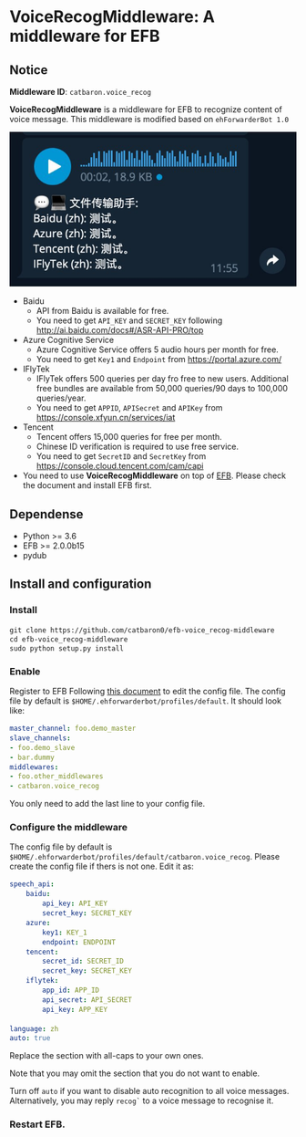 # VoiceRecogMiddleware: A middleware for EFB 

## Notice

**Middleware ID**: `catbaron.voice_recog`

**VoiceRecogMiddleware** is a middleware for EFB to recognize content of voice message.
This middleware is modified based on `ehForwarderBot 1.0`

![example](./example.jpg)

- Baidu
    - API from Baidu is available for free. 
    - You need to get `API_KEY` and `SECRET_KEY` following
    http://ai.baidu.com/docs#/ASR-API-PRO/top
- Azure Cognitive Service
    - Azure Cognitive Service offers 5 audio hours per month for free.
    - You need to get `Key1` and `Endpoint` from https://portal.azure.com/
- IFlyTek
    - IFlyTek offers 500 queries per day fro free to new users. Additional free bundles are available from 50,000 queries/90 days to 100,000 queries/year.
    - You need to get `APPID`, `APISecret` and `APIKey` from https://console.xfyun.cn/services/iat
- Tencent
    - Tencent offers 15,000 queries for free per month.
    - Chinese ID verification is required to use free service.
    - You need to get `SecretID` and `SecretKey` from https://console.cloud.tencent.com/cam/capi
-  You need to use **VoiceRecogMiddleware** on top of
   [EFB](https://ehforwarderbot.readthedocs.io). Please check the
   document and install EFB first.

## Dependense
* Python >= 3.6
* EFB >= 2.0.0b15
* pydub

## Install and configuration

### Install 
```
git clone https://github.com/catbaron0/efb-voice_recog-middleware
cd efb-voice_recog-middleware
sudo python setup.py install
```

### Enable

Register to EFB
Following [this document](https://ehforwarderbot.readthedocs.io/en/latest/getting-started.html) to edit the config file. The config file by default is `$HOME/.ehforwarderbot/profiles/default`. It should look like:

```yaml
master_channel: foo.demo_master
slave_channels:
- foo.demo_slave
- bar.dummy
middlewares:
- foo.other_middlewares
- catbaron.voice_recog
```

You only need to add the last line to your config file.

### Configure the middleware

The config file by default is `$HOME/.ehforwarderbot/profiles/default/catbaron.voice_recog`.
Please create the config file if thers is not one.  Edit it as:

```yaml
speech_api:
    baidu:
        api_key: API_KEY
        secret_key: SECRET_KEY
    azure:
        key1: KEY_1
        endpoint: ENDPOINT
    tencent:
        secret_id: SECRET_ID
        secret_key: SECRET_KEY
    iflytek:
        app_id: APP_ID
        api_secret: API_SECRET
        api_key: APP_KEY

language: zh
auto: true
```

Replace the section with all-caps to your own ones.

Note that you may omit the section that you do not want to enable.

Turn off `auto` if you want to disable auto recognition to all voice
messages. Alternatively, you may reply <code>recog`</code> to a voice
message to recognise it.

### Restart EFB.
